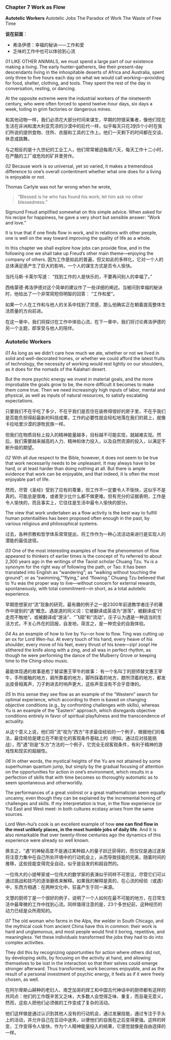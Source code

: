 ### Chapter 7 Work as Flow
**Autotelic Workers**
Autotelic Jobs
The Paradox of Work
The Waste of Free Time

**说在前面**：
* 弗洛伊德：幸福的秘诀——工作和爱
* 乏味的工作中也可以体验到心流

*01*
LIKE OTHER ANIMALS, we must spend a large part of our existence making a living. The early hunter-gatherers, like their present-day descendants living in the inhospitable deserts of Africa and Australia, spent only three to five hours each day on what we would call working—providing for food, shelter, clothing, and tools. They spent the rest of the day in conversation, resting, or dancing. 

At the opposite extreme were the industrial workers of the nineteenth century, who were often forced to spend twelve-hour days, six days a week, toiling in grim factories or dangerous mines.

和其他动物一样，我们必须花大部分时间来谋生，早期的狩猎采集者，像他们现在生活在非洲和澳大利亚荒凉的沙漠中的后代一样，似乎每天只花3到5个小时在我们所说的提供食物、住所、衣服和工具的工作上。他们一天剩下的时间都在交谈、休息或跳舞。

与之相反的是十九世纪的工业工人，他们常常被迫每周六天，每天工作十二小时，在严酷的工厂或危险的矿井里劳作。

*02*
Because work is so universal, yet so varied, it makes a tremendous difference to one’s overall contentment whether what one does for a living is enjoyable or not. 

Thomas Carlyle was not far wrong when he wrote,
>“Blessed is he who has found his work; let him ask no other blessedness.” 

Sigmund Freud amplified somewhat on this simple advice. When asked for his recipe for happiness, he gave a very short but sensible answer: 
“Work and love.”

It is true that if one finds flow in work, and in relations with other people, one is well on the way toward improving the quality of life as a whole. 

In this chapter we shall explore how jobs can provide flow, and in the following one we shall take up Freud’s other main theme—enjoying the company of others.
因为工作是如此的普遍，但又如此的多样化，它对一个人的总体满足感产生了巨大的影响，一个人的谋生方式是否令人愉快。

当托马斯·卡莱尔写道：
“找到工作的人是快乐的，不要再问别人的幸福了。”

西格蒙德·弗洛伊德对这个简单的建议作了一些详细的阐述。当被问到幸福的秘诀时，他给出了一个非常简短但明智的回答：
“工作和爱”。

如果一个人在工作和与他人的关系中找到了灵感，那么他确实正在朝着提高整体生活质量的方向前进。

在这一章中，我们将探讨在工作中体验心流，在下一章中，我们将讨论弗洛伊德的另一个主题，即享受与他人的陪伴。

### Autotelic Workers 
*01*
As long as we didn’t care how much we ate, whether or not we lived in solid and well-decorated homes, or whether we could afford the latest fruits of technology, the necessity of working would rest lightly on our shoulders, as it does for the nomads of the Kalahari desert. 

But the more psychic energy we invest in material goals, and the more improbable the goals grow to be, the more difficult it becomes to make them come true. Then we need increasingly high inputs of labor, mental and physical, as well as inputs of natural resources, to satisfy escalating expectations.  

只要我们不在乎吃了多少，不在乎我们是否住在装修得很好的房子里，不在乎我们是否能负担得起最新的科技成果，工作的必要性就会轻松地落在我们的肩上，就像卡拉哈里沙漠的游牧民族一样。

但我们在物质目标上投入的精神能量越多，目标越不可能实现，就越难实现。然后，我们需要越来越高的人力、精神和体力投入，以及自然资源的投入，以满足不断升级的期望。

*02*
With all due respect to the Bible, however, it does not seem to be true that work necessarily needs to be unpleasant. It may always have to be hard, or at least harder than doing nothing at all. But there is ample evidence that work can be enjoyable, and that indeed, it is often the most enjoyable part of life.

然而，尽管《圣经》受到了应有的尊重，但工作不一定要令人不愉快，这似乎不是真的。可能总是很难，或者至少比什么都不做更难。但有充分的证据表明，工作是令人愉快的，而且事实上，它往往是生活中最令人愉快的部分。

The view that work undertaken as a flow activity is the best way to fulfill human potentialities has been proposed often enough in the past, by various religious and philosophical systems.  

过去，各种宗教和哲学体系常常提出，将工作作为一种心流活动来进行是实现人的潜能的最佳途径。 

*03*
One of the most interesting examples of how the phenomenon of flow appeared to thinkers of earlier times is the concept of Yu referred to about 2,300 years ago in the writings of the Taoist scholar Chuang Tzu. Yu is a synonym for the right way of following the path, or Tao: it has been translated into English as “wandering”; as “walking without touching the ground”; or as “swimming,”“flying,” and “flowing.” Chuang Tzu believed that to Yu was the proper way to live—without concern for external rewards, spontaneously, with total commitment—in short, as a total autotelic experience.

早期思想家对“流”现象的研究，最有趣的例子之一是2300年前道教学者庄子的著作中提到的“遇”概念。遇是道的同义词：它被翻译成英语为“游荡”，被翻译成“行走而不触地”，或被翻译成“游泳”、“飞翔”和“流动”。庄子认为遇是一种适当的生活方式，不关心外在的回报，自发地，简言之，是一种完全的自我体验。

*04*
As an example of how to live by Yu—or how to flow. Ting was cutting up an ox for Lord Wen-hui. At every touch of his hand, every heave of his shoulder, every move of his feet, every thrust of his knee—zip! zoop! He slithered the knife along with a zing, and all was in perfect rhythm, as though he were performing the dance of the Mulberry Grove or keeping time to the Ching-shou music.

最能体现遇的故事是庖丁替梁惠王宰牛的故事：
有一个名叫丁的厨师替文惠王宰牛，手所接触的地方，肩所靠着的地方，脚所踩着的地方，膝所顶着的地方，都发出皮骨相离声，刀子刺进去时响声更大，这些声音没有不合乎音律的。 

*05*
In this sense they see flow as an example of the “Western” search for optimal experience, which according to them is based on changing objective conditions (e.g., by confronting challenges with skills), whereas Yu is an example of the “Eastern” approach, which disregards objective conditions entirely in favor of spiritual playfulness and the transcendence of actuality.

从这个意义上说，他们将"流"视为“西方”寻求最佳经验的一个例子，根据他们的看法，最佳经验是建立在不断变化的客观条件基础上的（例如，通过应对技能挑战），而"遇"则是“东方”方法的一个例子，它完全无视客观条件，有利于精神的游戏性和现实的超越性。

*06*
In other words, the mystical heights of the Yu are not attained by some superhuman quantum jump, but simply by the gradual focusing of attention on the opportunities for action in one’s environment, which results in a perfection of skills that with time becomes so thoroughly automatic as to seem spontaneous and otherworldly. 

The performances of a great violinist or a great mathematician seem equally uncanny, even though they can be explained by the incremental honing of challenges and skills. If my interpretation is true, in the flow experience (or Yu) East and West meet: in both cultures ecstasy arises from the same sources. 

Lord Wen-hui’s cook is an excellent example of how **one can find flow in the most unlikely places, in the most humble jobs of daily life**. And it is also remarkable that over twenty-three centuries ago the dynamics of this experience were already so well known.

换言之，"遇"的神秘高度不是通过某种超人的量子跃迁获得的，而仅仅是通过逐渐将注意力集中在自己所处环境中的行动机会上，从而导致技能的完美，随着时间的推移，这些技能变得完全自动，似乎是自发的和超自然的。

一位伟大的小提琴家或一位伟大的数学家的表演似乎同样不可思议，尽管它们可以通过挑战和技巧的逐渐磨练来解释。如果我的解释是真的，在心流的经验（或遇）中，东西方相遇：在两种文化中，狂喜产生于同一来源。

文慧的厨师丁是一个很好的例子，说明了一个人如何在最不可能的地方，在日常生活中最卑微的工作中找到心流。同样值得注意的是，23个多世纪前，这种经历的动力已经是众所周知的。

*07*
The old woman who farms in the Alps, the welder in South Chicago, and the mythical cook from ancient China have this in common: their work is hard and unglamorous, and most people would find it boring, repetitive, and meaningless. Yet these individuals transformed the jobs they had to do into complex activities. 

They did this by recognizing opportunities for action where others did not, by developing skills, by focusing on the activity at hand, and allowing themselves to be lost in the interaction so that their selves could emerge stronger afterward. Thus transformed, work becomes enjoyable, and as the result of a personal investment of psychic energy, it feels as if it were freely chosen, as well.

在阿尔卑斯山耕种的老妇人、南芝加哥的焊工和中国古代神话中的厨师都有这样的共同点：他们的工作既辛苦又乏味，大多数人会觉得乏味、重复，而且毫无意义，然而，这些人把他们必须做的工作变成了复杂的活动。

他们这样做是通过认识到其他人没有的行动机会，通过发展技能，通过专注于手头上的活动，并允许自己在互动中迷失，以便他们的自我在之后变得更强。这样的转变，工作变得令人愉快，作为个人精神能量投入的结果，它感觉就像是自由选择的一样。







